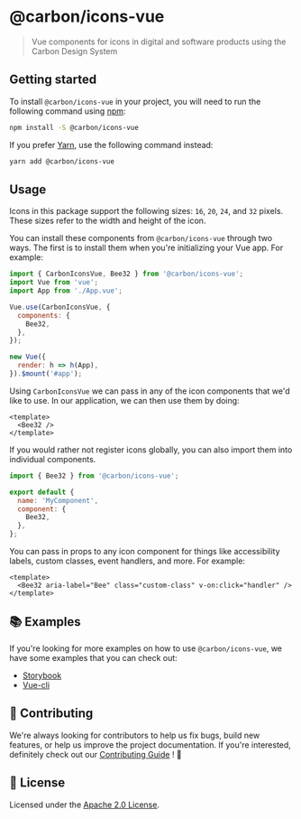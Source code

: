 # @carbon/icons-vue

> Vue components for icons in digital and software products using the
> Carbon Design System

## Getting started

To install `@carbon/icons-vue` in your project, you will need to run
the following command using [npm](https://www.npmjs.com/):

```bash
npm install -S @carbon/icons-vue
```

If you prefer [Yarn](https://yarnpkg.com/en/), use the following
command instead:

```bash
yarn add @carbon/icons-vue
```

## Usage

Icons in this package support the following sizes: `16`, `20`, `24`,
and `32` pixels. These sizes refer to the width and height of the
icon.

You can install these components from `@carbon/icons-vue` through two
ways. The first is to install them when you're initializing your Vue
app. For example:

```js
import { CarbonIconsVue, Bee32 } from '@carbon/icons-vue';
import Vue from 'vue';
import App from './App.vue';

Vue.use(CarbonIconsVue, {
  components: {
    Bee32,
  },
});

new Vue({
  render: h => h(App),
}).$mount('#app');
```

Using `CarbonIconsVue` we can pass in any of the icon components
that we'd like to use. In our application, we can then use them by
doing:

```vue
<template>
  <Bee32 />
</template>
```

If you would rather not register icons globally, you can also import
them into individual components.

```js
import { Bee32 } from '@carbon/icons-vue';

export default {
  name: 'MyComponent',
  component: {
    Bee32,
  },
};
```

You can pass in props to any icon component for things like
accessibility labels, custom classes, event handlers, and more. For
example:

```vue
<template>
  <Bee32 aria-label="Bee" class="custom-class" v-on:click="handler" />
</template>
```

## 📚 Examples

If you're looking for more examples on how to use `@carbon/icons-vue`,
we have some examples that you can check out:

- [Storybook](./examples/storybook)
- [Vue-cli](./examples/vue-cli)

## 🙌 Contributing

We're always looking for contributors to help us fix bugs, build new
features, or help us improve the project documentation. If you're
interested, definitely check out our [Contributing Guide](/.github/CONTRIBUTING.md)
! 👀

## 📝 License

Licensed under the [Apache 2.0 License](/LICENSE).
